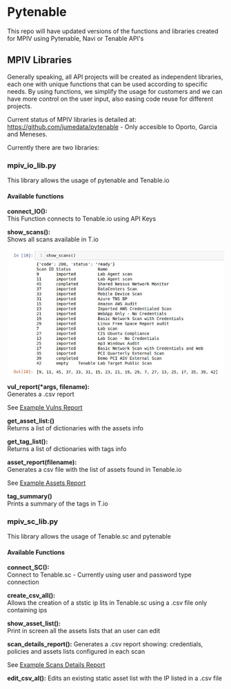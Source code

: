 # Pytenable

This repo will have updated versions of the functions and libraries created for MPIV using Pytenable, Navi or Tenable API's

## MPIV Libraries

Generally speaking, all API projects will be created as independent libraries, each one with unique functions that can be used according to specific needs. By using functions, we simplify the usage for customers and we can have more control on the user input, also easing code reuse for different projects.

Current status of MPIV libraries is detailed at: https://github.com/jumedata/pytenable - Only accesible to Oporto, Garcia and Meneses. 

Currently there are two libraries:

### mpiv_io_lib.py  
This library allows the usage of pytenable and Tenable.io

#### Available functions

**connect_IO():**  
This Function connects to Tenable.io using API Keys    

**show_scans():**  
Shows all scans available in T.io    

![image](images/showscansoutput.jpg "show_scans output")  


**vul_report(\*args, filename):**  
Generates a .csv report  

See [Example Vulns Report](outputfiles/Example_vulns_repo.csv)


**get_asset_list:()**  
Returns a list of dictionaries with the assets info  

**get_tag_list():**  
Returns a list of dictionaries with tags info  

**asset_report(filename):**  
Generates a csv file with the list of assets found in Tenable.io  

See [Example Assets Report](outputfiles/Example_asset_repo.csv)
 
**tag_summary()**  
Prints a summary of the tags in T.io 


### mpiv_sc_lib.py  
This library allows the usage of Tenable.sc and pytenable

#### Available Functions

**connect_SC():**  
Connect to Tenable.sc - Currently using user and password type connection  

**create_csv_all():**  
Allows the creation of a ststic ip lits in Tenable.sc using a .csv file only containing ips  

**show_asset_list():**  
Print in screen all the assets lists that an user can edit

**scan_details_report():**
Generates a .csv report showing: credentials, policies and assets lists configured in each scan 

See [Example Scans Details Report](outputfiles/scans_details_report.csv)

**edit_csv_al():**
Edits an existing static asset list with the IP listed in a .csv file

